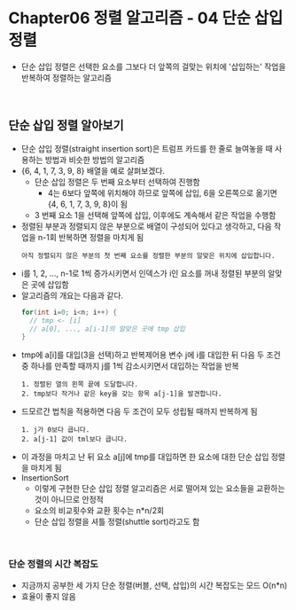 # Chapter06 정렬 알고리즘 - 04 단순 삽입 정렬
- 단순 삽입 정렬은 선택한 요소를 그보다 더 앞쪽의 걸맞는 위치에 '삽입하는' 작업을 반복하여 정렬하는 알고리즘

<br>

## 단순 삽입 정렬 알아보기
- 단순 삽입 정렬(straight insertion sort)은 트럼프 카드를 한 줄로 늘여놓을 때 사용하는 방법과 비슷한 방법의 알고리즘
- {6, 4, 1, 7, 3, 9, 8} 배열을 예로 살펴보겠다.
  - 단순 삽입 정렬은 두 번째 요소부터 선택하여 진행함
    - 4는 6보다 앞쪽에 위치해야 하므로 앞쪽에 삽입, 6을 오른쪽으로 옮기면 {4, 6, 1, 7, 3, 9, 8}이 됨
  - 3 번째 요소 1을 선택해 앞쪽에 삽입, 이후에도 계속해서 같은 작업을 수행함
- 정렬된 부분과 정렬되지 않은 부분으로 배열이 구성되어 있다고 생각하고, 다음 작업을 n-1회 반복하면 정렬을 마치게 됨
  ```
  아직 정렬되지 않은 부분의 첫 번째 요소를 정렬한 부분의 알맞은 위치에 삽입합니다.
  ```
- i를 1, 2, ..., n-1로 1씩 증가시키면서 인덱스가 i인 요소를 꺼내 정렬된 부분의 알맞은 곳에 삽입함
- 알고리즘의 개요는 다음과 같다.
  ```java
  for(int i=0; i<n; i++) {
    // tmp <- [i]
    // a[0], ..., a[i-1]의 알맞은 곳에 tmp 삽입
  }
  ```
- tmp에 a[i]를 대입(3을 선택)하고 반복제어용 변수 j에 i를 대입한 뒤 다음 두 조건 중 하나를 만족할 때까지 j를 1씩 감소시키면서 대입하는 작업을 반복
  ```
  1. 정렬된 열의 왼쪽 끝에 도달합니다.
  2. tmp보다 작거나 같은 key을 갖는 항목 a[j-1]을 발견합니다.
  ```
- 드모르간 법칙을 적용하면 다음 두 조건이 모두 성립될 때까지 반복하게 됨
  ```
  1. j가 0보다 큽니다.
  2. a[j-1] 값이 tml보다 큽니다.
  ```
- 이 과정을 마치고 난 뒤 요소 a[j]에 tmp를 대입하면 한 요소에 대한 단순 삽입 정렬을 마치게 됨
- InsertionSort
  - 이렇게 구현한 단순 삽입 정렬 알고리즘은 서로 떨어져 있는 요소들을 교환하는 것이 아니므로 안정적
  - 요소의 비교횟수와 교환 횟수는 n*n/2회
  - 단순 삽입 정렬을 셔틀 정렬(shuttle sort)라고도 함

<br>

### 단순 정렬의 시간 복잡도
- 지금까지 공부한 세 가지 단순 정렬(버블, 선택, 삽입)의 시간 복잡도는 모드 O(n*n)
- 효율이 좋지 않음